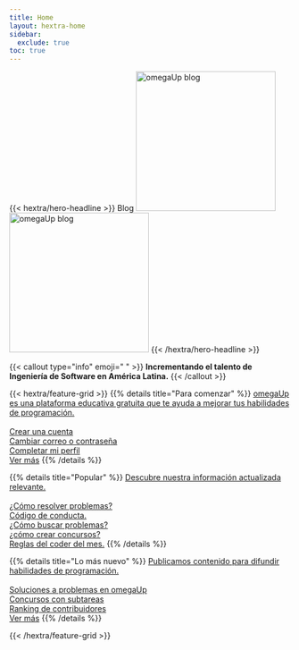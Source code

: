 ```yaml
---
title: Home
layout: hextra-home
sidebar:
  exclude: true
toc: true
---
```

{{< hextra/hero-headline >}}
  Blog 
  <img class="hx-text-center hx-hidden dark:hx-block" src="/logo/omegaUp-dark.webp" alt="omegaUp blog" width="250">
  <img class="hx-text-center hx-block dark:hx-hidden" src="/logo/omegaUp.webp" alt="omegaUp blog" width="250">
{{< /hextra/hero-headline >}}

{{< callout type="info" emoji=" " >}}
  **Incrementando el talento de Ingeniería de Software en América Latina.**
{{< /callout >}}

<div class="hx-mt-6 hx-mb-6">
{{< hextra/feature-grid >}}
  {{% details title="Para comenzar" %}}
  <a href='/comienza'>omegaUp es una plataforma educativa gratuita que te ayuda a mejorar tus habilidades de programación.</a><br><br>
  <a href='/comienza/#crea-tu-cuenta-en-omegaupcomloginhttpsomegaupcomlogin'>Crear una cuenta</a><br>
  <a href='/comienza/#completa-tu-perfil-en-mi-perfilhttpsomegaupcomprofile'>Cambiar correo o contraseña</a><br>
  <a href='/comienza/#completa-tu-perfil-en-mi-perfilhttpsomegaupcomprofile'>Completar mi perfil</a><br>
  <a href='/comienza'>Ver más</a>
  {{% /details %}}

  {{% details title="Popular" %}}
  <a href='/posts'>Descubre nuestra información actualizada relevante.</a><br><br>
  <a href='/posts/introduccion-a-omegaup-parte-0/'>¿Cómo resolver problemas?</a><br>
  <a href='/posts/codigo-de-conducta-en-omegaup/'>Código de conducta.</a><br>
  <a href='/posts/el-nuevo-buscador-de-problemas-de-omegaup/'>¿Cómo buscar problemas?</a><br>
  <a href='/posts/concursos-con-subtareas/#c%C3%B3mo-crear-un-concurso-con-la-modalidad-de-subtareas'>¿cómo crear concursos?</a><br>
  <a href='/posts/reglas-del-coder-del-mes/'>Reglas del coder del mes.</a>
  {{% /details %}}

  {{% details title="Lo más nuevo" %}}
  <a href='/posts'>Publicamos contenido para difundir habilidades de programación.</a><br><br>
  <a href='/posts/soluciones-de-problemas-en-omegaup/'>Soluciones a problemas en omegaUp</a><br>
  <a href='/posts/concursos-con-subtareas/#c%C3%B3mo-crear-un-concurso-con-la-modalidad-de-subtareas'>Concursos con subtareas</a><br>
  <a href='https://omegaup.com/rank/authors/'>Ranking de contribuidores</a><br>
  <a href='/posts'>Ver más</a>
  {{% /details %}}

{{< /hextra/feature-grid >}}
</div>

